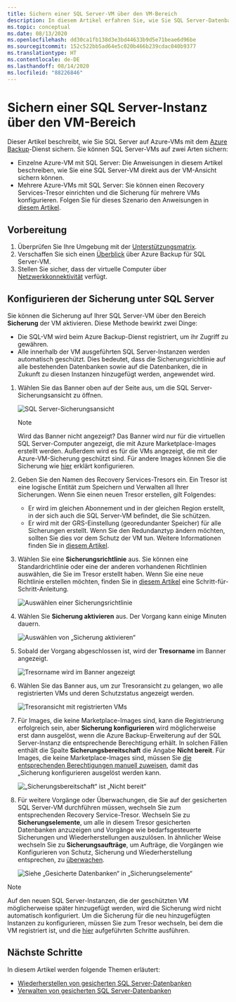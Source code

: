 ```yaml
---
title: Sichern einer SQL Server-VM über den VM-Bereich
description: In diesem Artikel erfahren Sie, wie Sie SQL Server-Datenbanken auf virtuellen Azure-Computern über den VM-Bereich sichern können.
ms.topic: conceptual
ms.date: 08/13/2020
ms.openlocfilehash: dd30ca1fb138d3e3bd44633b9d5e71beae6d96be
ms.sourcegitcommit: 152c522bb5ad64e5c020b466b239cdac040b9377
ms.translationtype: HT
ms.contentlocale: de-DE
ms.lasthandoff: 08/14/2020
ms.locfileid: "88226846"
---
```

# <a name="back-up-a-sql-server-from-the-vm-pane"></a>Sichern einer SQL Server-Instanz über den VM-Bereich

Dieser Artikel beschreibt, wie Sie SQL Server auf Azure-VMs mit dem [Azure Backup](backup-overview.md)-Dienst sichern. Sie können SQL Server-VMs auf zwei Arten sichern:

- Einzelne Azure-VM mit SQL Server: Die Anweisungen in diesem Artikel beschreiben, wie Sie eine SQL Server-VM direkt aus der VM-Ansicht sichern können.
- Mehrere Azure-VMs mit SQL Server: Sie können einen Recovery Services-Tresor einrichten und die Sicherung für mehrere VMs konfigurieren. Folgen Sie für dieses Szenario den Anweisungen in [diesem Artikel](backup-sql-server-database-azure-vms.md).

## <a name="before-you-start"></a>Vorbereitung

1. Überprüfen Sie Ihre Umgebung mit der [Unterstützungsmatrix](sql-support-matrix.md).
2. Verschaffen Sie sich einen [Überblick](backup-azure-sql-database.md) über Azure Backup für SQL Server-VM.
3. Stellen Sie sicher, dass der virtuelle Computer über [Netzwerkkonnektivität](backup-sql-server-database-azure-vms.md#establish-network-connectivity) verfügt.

## <a name="configure-backup-on-the-sql-server"></a>Konfigurieren der Sicherung unter SQL Server

Sie können die Sicherung auf Ihrer SQL Server-VM über den Bereich **Sicherung**  der VM aktivieren. Diese Methode bewirkt zwei Dinge:

- Die SQL-VM wird beim Azure Backup-Dienst registriert, um ihr Zugriff zu gewähren.
- Alle innerhalb der VM ausgeführten SQL Server-Instanzen werden automatisch geschützt. Dies bedeutet, dass die Sicherungsrichtlinie auf alle bestehenden Datenbanken sowie auf die Datenbanken, die in Zukunft zu diesen Instanzen hinzugefügt werden, angewendet wird.

1. Wählen Sie das Banner oben auf der Seite aus, um die SQL Server-Sicherungsansicht zu öffnen.

    ![SQL Server-Sicherungsansicht](./media/backup-sql-server-vm-from-vm-pane/sql-server-backup-view.png)

    >[!NOTE]
    >Wird das Banner nicht angezeigt? Das Banner wird nur für die virtuellen SQL Server-Computer angezeigt, die mit Azure Marketplace-Images erstellt werden. Außerdem wird es für die VMs angezeigt, die mit der Azure-VM-Sicherung geschützt sind. Für andere Images können Sie die Sicherung wie [hier](backup-sql-server-database-azure-vms.md) erklärt konfigurieren.

2. Geben Sie den Namen des Recovery Services-Tresors ein. Ein Tresor ist eine logische Entität zum Speichern und Verwalten all Ihrer Sicherungen. Wenn Sie einen neuen Tresor erstellen, gilt Folgendes:

    - Er wird im gleichen Abonnement und in der gleichen Region erstellt, in der sich auch die SQL Server-VM befindet, die Sie schützen.
    - Er wird mit der GRS-Einstellung (georedundanter Speicher) für alle Sicherungen erstellt. Wenn Sie den Redundanztyp ändern möchten, sollten Sie dies vor dem Schutz der VM tun. Weitere Informationen finden Sie in [diesem Artikel](backup-create-rs-vault.md#set-storage-redundancy).

3. Wählen Sie eine **Sicherungsrichtlinie** aus. Sie können eine Standardrichtlinie oder eine der anderen vorhandenen Richtlinien auswählen, die Sie im Tresor erstellt haben. Wenn Sie eine neue Richtlinie erstellen möchten, finden Sie in [diesem Artikel](backup-sql-server-database-azure-vms.md#create-a-backup-policy) eine Schritt-für-Schritt-Anleitung.

    ![Auswählen einer Sicherungsrichtlinie](./media/backup-sql-server-vm-from-vm-pane/backup-policy.png)

4. Wählen Sie **Sicherung aktivieren** aus. Der Vorgang kann einige Minuten dauern.

    ![Auswählen von „Sicherung aktivieren“](./media/backup-sql-server-vm-from-vm-pane/enable-backup.png)

5. Sobald der Vorgang abgeschlossen ist, wird der **Tresorname** im Banner angezeigt.

    ![Tresorname wird im Banner angezeigt](./media/backup-sql-server-vm-from-vm-pane/vault-name.png)

6. Wählen Sie das Banner aus, um zur Tresoransicht zu gelangen, wo alle registrierten VMs und deren Schutzstatus angezeigt werden.

    ![Tresoransicht mit registrierten VMs](./media/backup-sql-server-vm-from-vm-pane/vault-view.png)

7. Für Images, die keine Marketplace-Images sind, kann die Registrierung erfolgreich sein, aber **Sicherung konfigurieren** wird möglicherweise erst dann ausgelöst, wenn die Azure Backup-Erweiterung auf der SQL Server-Instanz die entsprechende Berechtigung erhält. In solchen Fällen enthält die Spalte **Sicherungsbereitschaft** die Angabe **Nicht bereit**. Für Images, die keine Marketplace-Images sind, müssen Sie [die entsprechenden Berechtigungen manuell zuweisen](backup-azure-sql-database.md#set-vm-permissions), damit das „Sicherung konfigurieren ausgelöst werden kann.

    ![„Sicherungsbereitschaft“ ist „Nicht bereit“](./media/backup-sql-server-vm-from-vm-pane/backup-readiness-not-ready.png)

8. Für weitere Vorgänge oder Überwachungen, die Sie auf der gesicherten SQL Server-VM durchführen müssen, wechseln Sie zum entsprechenden Recovery Service-Tresor. Wechseln Sie zu **Sicherungselemente**, um alle in diesem Tresor gesicherten Datenbanken anzuzeigen und Vorgänge wie bedarfsgesteuerte Sicherungen und Wiederherstellungen auszulösen. In ähnlicher Weise wechseln Sie zu **Sicherungsaufträge**, um Aufträge, die Vorgängen wie Konfigurieren von Schutz, Sicherung und Wiederherstellung entsprechen, zu [überwachen](manage-monitor-sql-database-backup.md).

    ![Siehe „Gesicherte Datenbanken“ in „Sicherungselemente“](./media/backup-sql-server-vm-from-vm-pane/backup-items.png)

>[!NOTE]
>Auf den neuen SQL Server-Instanzen, die der geschützten VM möglicherweise später hinzugefügt werden, wird die Sicherung wird nicht automatisch konfiguriert. Um die Sicherung für die neu hinzugefügten Instanzen zu konfigurieren, müssen Sie zum Tresor wechseln, bei dem die VM registriert ist, und die [hier](backup-sql-server-database-azure-vms.md) aufgeführten Schritte ausführen.

## <a name="next-steps"></a>Nächste Schritte

In diesem Artikel werden folgende Themen erläutert:

- [Wiederherstellen von gesicherten SQL Server-Datenbanken](restore-sql-database-azure-vm.md)
- [Verwalten von gesicherten SQL Server-Datenbanken](manage-monitor-sql-database-backup.md)
